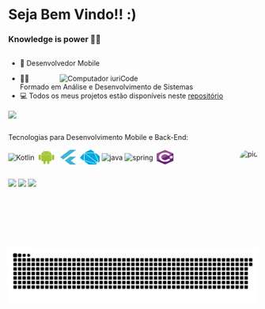 <h1>Seja Bem Vindo!! :)</h1>

<h3>Knowledge is power 🚀🚀</h3>

##

- 📵 Desenvolvedor Mobile
  
<img src="https://raw.githubusercontent.com/MicaelliMedeiros/micaellimedeiros/master/image/computer-illustration.png" min-width="400px" max-width="400px" width="400px" align="right" alt="Computador iuriCode">

- 👨‍🎓 Formado em Análise e Desenvolvimento de Sistemas
- 💻 Todos os meus projetos estão disponíveis neste [repositório](https://github.com/matheus-commit?tab=repositories)


<a href=""> <img align="center" src="https://github-readme-stats-sigma-five.vercel.app/api/top-langs/?username=matheus-commit&theme=react&line_height=40&hide=css"/> </a>
  
  ##
  
</div>
 
  </div>
  Tecnologias para Desenvolvimento Mobile e Back-End: <br>
<div style="display: inline_block"><br>
  <img align="center" alt="Kotlin" height="30" width="40" src="https://cdn.jsdelivr.net/gh/devicons/devicon/icons/kotlin/kotlin-original.svg" >
  <img align="center" alt="android" height="30" width="40" src="https://raw.githubusercontent.com/devicons/devicon/master/icons/android/android-plain.svg">
   <img align="center" alt="flutter" height="30" width="40" src="https://raw.githubusercontent.com/devicons/devicon/master/icons/flutter/flutter-plain.svg">
   <img align="center" alt="dart" height="30" width="40" src="https://raw.githubusercontent.com/devicons/devicon/master/icons/dart/dart-plain.svg">
   <img align="center" alt="java" height="30" width="40" src="https://cdn.jsdelivr.net/gh/devicons/devicon/icons/java/java-original.svg">
    <img align="center" alt="spring" height="30" width="40" src="https://cdn.jsdelivr.net/gh/devicons/devicon/icons/spring/spring-original.svg">
  <img align="center" alt="Csharp" height="30" width="40" src="https://raw.githubusercontent.com/devicons/devicon/master/icons/csharp/csharp-original.svg">
  <img align="right" alt="pic" height="200" style="border-radius:50px;" src="https://camo.githubusercontent.com/2bb027226280084c5edab512b6817ac84989a3f5113a088b77ee23a986bcb50f/68747470733a2f2f632e74656e6f722e636f6d2f703749677753313756307341414141432f72746a2d7269636b2d616e642d6d6f7274792e676966">
</div>

##
 
<div> 
  
  <a href="https://instagram.com/matheus.git" target="new_blank"><img src="https://img.shields.io/badge/-Instagram-%23E4405F?style=for-the-badge&logo=instagram&logoColor=white" target="_blank"></a>
  <a href = "mailto:matheusnunes67@gmail.com"><img src="https://img.shields.io/badge/-Gmail-%23333?style=for-the-badge&logo=gmail&logoColor=white" target="_blank"></a>
  <a href="https://www.linkedin.com/in/matheus-nunes-b1a33b1b7/" target="_blank"><img src="https://img.shields.io/badge/-LinkedIn-%230077B5?style=for-the-badge&logo=linkedin&logoColor=white" target="_blank"></a> 
  
  ![Snake animation](https://github.com/Matheus-commit/Matheus-commit/blob/output/github-contribution-grid-snake.svg)
  
</div>


  

